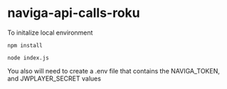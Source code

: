 # naviga-api-calls-roku

To initalize local environment

`npm install`

`node index.js`

You also will need to create a .env file that contains the NAVIGA_TOKEN, and JWPLAYER_SECRET values
